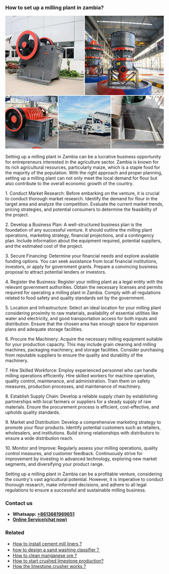 <h3>How to set up a milling plant in zambia?</h3><img src='1701746009.jpg' alt=''><p>Setting up a milling plant in Zambia can be a lucrative business opportunity for entrepreneurs interested in the agriculture sector. Zambia is known for its rich agricultural resources, particularly maize, which is a staple food for the majority of the population. With the right approach and proper planning, setting up a milling plant can not only meet the local demand for flour but also contribute to the overall economic growth of the country.</p><p>1. Conduct Market Research: Before embarking on the venture, it is crucial to conduct thorough market research. Identify the demand for flour in the target area and analyze the competition. Evaluate the current market trends, pricing strategies, and potential consumers to determine the feasibility of the project.</p><p>2. Develop a Business Plan: A well-structured business plan is the foundation of any successful venture. It should outline the milling plant operations, marketing strategy, financial projections, and a contingency plan. Include information about the equipment required, potential suppliers, and the estimated cost of the project.</p><p>3. Secure Financing: Determine your financial needs and explore available funding options. You can seek assistance from local financial institutions, investors, or apply for government grants. Prepare a convincing business proposal to attract potential lenders or investors.</p><p>4. Register the Business: Register your milling plant as a legal entity with the relevant government authorities. Obtain the necessary licenses and permits required for operating a milling plant in Zambia. Comply with all regulations related to food safety and quality standards set by the government.</p><p>5. Location and Infrastructure: Select an ideal location for your milling plant considering proximity to raw materials, availability of essential utilities like water and electricity, and good transportation access for both inputs and distribution. Ensure that the chosen area has enough space for expansion plans and adequate storage facilities.</p><p>6. Procure the Machinery: Acquire the necessary milling equipment suitable for your production capacity. This may include grain cleaning and milling machines, packaging machinery, and storage facilities. Consider purchasing from reputable suppliers to ensure the quality and durability of the machinery.</p><p>7. Hire Skilled Workforce: Employ experienced personnel who can handle milling operations efficiently. Hire skilled workers for machine operation, quality control, maintenance, and administration. Train them on safety measures, production processes, and maintenance of machinery.</p><p>8. Establish Supply Chain: Develop a reliable supply chain by establishing partnerships with local farmers or suppliers for a steady supply of raw materials. Ensure the procurement process is efficient, cost-effective, and upholds quality standards.</p><p>9. Market and Distribution: Develop a comprehensive marketing strategy to promote your flour products. Identify potential customers such as retailers, wholesalers, and institutions. Build strong relationships with distributors to ensure a wide distribution reach.</p><p>10. Monitor and Improve: Regularly assess your milling operations, quality control measures, and customer feedback. Continuously strive for improvement by investing in advanced technology, exploring new market segments, and diversifying your product range.</p><p>Setting up a milling plant in Zambia can be a profitable venture, considering the country's vast agricultural potential. However, it is imperative to conduct thorough research, make informed decisions, and adhere to all legal regulations to ensure a successful and sustainable milling business.</p><h3>Contact us</h3><ul><li><strong>Whatsapp:&nbsp;<a href="https://wa.me/8613661969651">+8613661969651</a></strong></li><li><a href="https://swt.shibang-china.com/?git&amp;zhl&amp;How to set up a milling plant in zambia"><strong>Online Service(chat now)</strong></a></li></ul><h3>Related</h3><ul><li><a href='How to install cement mill liners .md'>How to install cement mill liners ?</a></li><li><a href='how to design a sand washing classifier？.md'>how to design a sand washing classifier？</a></li><li><a href='How to clean manganese ore .md'>How to clean manganese ore ?</a></li><li><a href='How to start crushed limestone production.md'>How to start crushed limestone production?</a></li><li><a href='How the limestone crusher works .md'>How the limestone crusher works ?</a></li></ul>